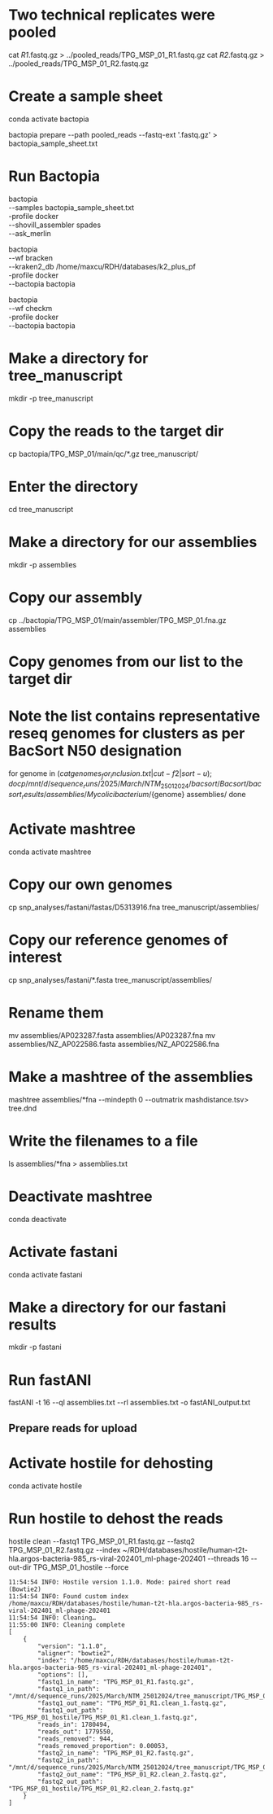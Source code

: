 # Two technical replicates were pooled
cat *_R1_*.fastq.gz > ../pooled_reads/TPG_MSP_01_R1.fastq.gz
cat *_R2_*.fastq.gz > ../pooled_reads/TPG_MSP_01_R2.fastq.gz

# Create a sample sheet
conda activate bactopia

bactopia prepare --path pooled_reads --fastq-ext '.fastq.gz' > bactopia_sample_sheet.txt

# Run Bactopia
bactopia \
    --samples bactopia_sample_sheet.txt \
    -profile docker \
    --shovill_assembler spades \
    --ask_merlin

bactopia \
    --wf bracken \
    --kraken2_db /home/maxcu/RDH/databases/k2_plus_pf \
    -profile docker \
    --bactopia bactopia

bactopia \
    --wf checkm \
    -profile docker \
    --bactopia bactopia

# Make a directory for tree_manuscript
mkdir -p tree_manuscript

# Copy the reads to the target dir
cp bactopia/TPG_MSP_01/main/qc/*.gz tree_manuscript/

# Enter the directory
cd tree_manuscript

# Make a directory for our assemblies
mkdir -p assemblies

# Copy our assembly
cp ../bactopia/TPG_MSP_01/main/assembler/TPG_MSP_01.fna.gz assemblies

# Copy genomes from our list to the target dir
# Note the list contains representative reseq genomes for clusters as per BacSort N50 designation
for genome in $(cat genomes_for_inclusion.txt | cut -f2 | sort -u); do
    cp /mnt/d/sequence_runs/2025/March/NTM_25012024/bacsort/Bacsort/bacsort_results/assemblies/Mycolicibacterium/${genome} assemblies/
done

# Activate mashtree
conda activate mashtree

# Copy our own genomes
cp snp_analyses/fastani/fastas/D5313916.fna tree_manuscript/assemblies/

# Copy our reference genomes of interest
cp snp_analyses/fastani/*.fasta tree_manuscript/assemblies/

# Rename them
mv assemblies/AP023287.fasta assemblies/AP023287.fna
mv assemblies/NZ_AP022586.fasta assemblies/NZ_AP022586.fna

# Make a mashtree of the assemblies
mashtree assemblies/*fna --mindepth 0 --outmatrix mashdistance.tsv> tree.dnd

# Write the filenames to a file
ls assemblies/*fna > assemblies.txt

# Deactivate mashtree
conda deactivate

# Activate fastani
conda activate fastani

# Make a directory for our fastani results
mkdir -p fastani

# Run fastANI
fastANI -t 16 --ql assemblies.txt --rl assemblies.txt -o fastANI_output.txt

## Prepare reads for upload

# Activate hostile for dehosting
conda activate hostile

# Run hostile to dehost the reads
hostile clean --fastq1 TPG_MSP_01_R1.fastq.gz --fastq2 TPG_MSP_01_R2.fastq.gz --index ~/RDH/databases/hostile/human-t2t-hla.argos-bacteria-985_rs-viral-202401_ml-phage-202401 --threads 16 --out-dir TPG_MSP_01_hostile --force

```
11:54:54 INFO: Hostile version 1.1.0. Mode: paired short read (Bowtie2)
11:54:54 INFO: Found custom index /home/maxcu/RDH/databases/hostile/human-t2t-hla.argos-bacteria-985_rs-viral-202401_ml-phage-202401
11:54:54 INFO: Cleaning…
11:55:00 INFO: Cleaning complete
[
    {
        "version": "1.1.0",
        "aligner": "bowtie2",
        "index": "/home/maxcu/RDH/databases/hostile/human-t2t-hla.argos-bacteria-985_rs-viral-202401_ml-phage-202401",
        "options": [],
        "fastq1_in_name": "TPG_MSP_01_R1.fastq.gz",
        "fastq1_in_path": "/mnt/d/sequence_runs/2025/March/NTM_25012024/tree_manuscript/TPG_MSP_01_R1.fastq.gz",
        "fastq1_out_name": "TPG_MSP_01_R1.clean_1.fastq.gz",
        "fastq1_out_path": "TPG_MSP_01_hostile/TPG_MSP_01_R1.clean_1.fastq.gz",
        "reads_in": 1780494,
        "reads_out": 1779550,
        "reads_removed": 944,
        "reads_removed_proportion": 0.00053,
        "fastq2_in_name": "TPG_MSP_01_R2.fastq.gz",
        "fastq2_in_path": "/mnt/d/sequence_runs/2025/March/NTM_25012024/tree_manuscript/TPG_MSP_01_R2.fastq.gz",
        "fastq2_out_name": "TPG_MSP_01_R2.clean_2.fastq.gz",
        "fastq2_out_path": "TPG_MSP_01_hostile/TPG_MSP_01_R2.clean_2.fastq.gz"
    }
]
```